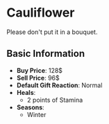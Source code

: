 # Cauliflower

Please don't put it in a bouquet.

## Basic Information

- **Buy Price**: 128$
- **Sell Price**: 96$
- **Default Gift Reaction**: Normal
- **Heals**:
  - 2 points of Stamina
- **Seasons**:
  - Winter